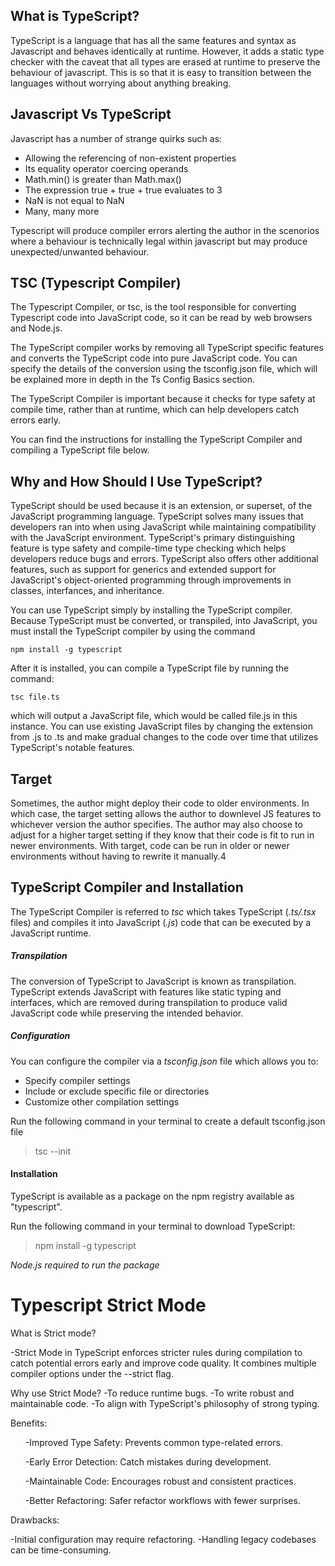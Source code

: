 ## What is TypeScript?

TypeScript is a language that has all the same features and syntax as Javascript and behaves identically at runtime.
However, it adds a static type checker with the caveat that all types are erased at runtime to preserve the behaviour of javascript.
This is so that it is easy to transition between the languages without worrying about anything breaking.

## Javascript Vs TypeScript

Javascript has a number of strange quirks such as:

- Allowing the referencing of non-existent properties
- Its equality operator coercing operands
- Math.min() is greater than Math.max()
- The expression true + true + true evaluates to 3
- NaN is not equal to NaN
- Many, many more

Typescript will produce compiler errors alerting the author in the scenorios where a behaviour is technically legal within javascript but 
may produce unexpected/unwanted behaviour. 

## TSC (Typescript Compiler)

The Typescript Compiler, or tsc, is the tool responsible for converting Typescript code into JavaScript code, so it can be read by web browsers and Node.js. 

The TypeScript compiler works by removing all TypeScript specific features and converts the TypeScript code into pure JavaScript code. You can specify the details of the conversion using the tsconfig.json file, which will be explained more in depth in the Ts Config Basics section.

The TypeScript Compiler is important because it checks for type safety at compile time, rather than at runtime, which can help developers catch errors early. 

You can find the instructions for installing the TypeScript Compiler and compiling a TypeScript file below. 


## Why and How Should I Use TypeScript?

TypeScript should be used because it is an extension, or superset, of the JavaScript programming language. TypeScript solves many issues that developers ran into when using JavaScript while maintaining compatibility with the JavaScript environment. TypeScript's primary distinguishing feature is type safety and compile-time type checking which helps developers reduce bugs and errors. TypeScript also offers other additional features, such as support for generics and extended support for JavaScript's object-oriented programming through improvements in classes, interfances, and inheritance. 

You can use TypeScript simply by installing the TypeScript compiler. Because TypeScript must be converted, or transpiled, into JavaScript, you must install the TypeScript compiler by using the command

`npm install -g typescript`

After it is installed, you can compile a TypeScript file by running the command:

`tsc file.ts`

which will output a JavaScript file, which would be called file.js in this instance. You can use existing JavaScript files by changing the extension from .js to .ts and make gradual changes to the code over time that utilizes TypeScript's notable features. 

## Target

Sometimes, the author might deploy their code to older environments.
In which case, the target setting allows the author to downlevel JS features to whichever version the author specifies.
The author may also choose to adjust for a higher target setting if they know that their code is fit to run in newer environments.
With target, code can be run in older or newer environments without having to rewrite it manually.4  

## TypeScript Compiler and Installation

The TypeScript Compiler is referred to *tsc* which takes TypeScript (*.ts/.tsx* files) and compiles it into JavaScript (*.js*) code that can be executed by a JavaScript runtime.

##### Transpilation

The conversion of TypeScript to JavaScript is known as transpilation. TypeScript extends JavaScript with features like static typing and interfaces, which are removed during transpilation to produce valid JavaScript code while preserving the intended behavior.

##### Configuration 

You can configure the compiler via a *tsconfig.json* file which allows you to:

- Specify compiler settings
- Include or exclude specific file or directories
- Customize other compilation settings

Run the following command in your terminal to create a default tsconfig.json file
>tsc --init

#### Installation 

TypeScript is available as a package on the npm registry available as "typescript".

Run the following command in your terminal to download TypeScript:
>npm install -g typescript

*Node.js required to run the package*

# Typescript Strict Mode

What is Strict mode?

-Strict Mode in TypeScript enforces stricter rules during compilation to catch potential errors early and improve code quality. It combines multiple compiler options under the --strict flag.

 Why use Strict Mode?
-To reduce runtime bugs.
-To write robust and maintainable code.
-To align with TypeScript's philosophy of strong typing.


 Benefits:
 <ul>
-Improved Type Safety: Prevents common type-related errors.

-Early Error Detection: Catch mistakes during development.

-Maintainable Code: Encourages robust and consistent practices.

-Better Refactoring: Safer refactor workflows with fewer surprises.
</ul>
Drawbacks:

-Initial configuration may require refactoring.
-Handling legacy codebases can be time-consuming.
